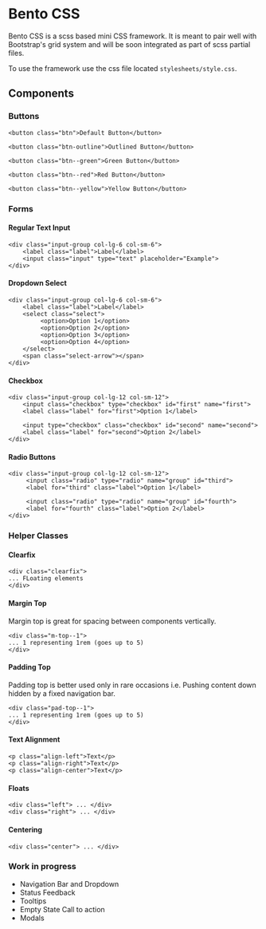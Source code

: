 # Bento CSS

Bento CSS is a scss based mini CSS framework. It is meant to pair well with Bootstrap's grid system and will be soon integrated as part of scss partial files.

To use the framework use the css file located `stylesheets/style.css`.

## Components 

### Buttons

```
<button class="btn">Default Button</button>

<button class="btn-outline">Outlined Button</button>

<button class="btn--green">Green Button</button>

<button class="btn--red">Red Button</button>

<button class="btn--yellow">Yellow Button</button>
```

### Forms

#### Regular Text Input

```
<div class="input-group col-lg-6 col-sm-6">
    <label class="label">Label</label>
    <input class="input" type="text" placeholder="Example">
</div>
```
#### Dropdown Select 

```
<div class="input-group col-lg-6 col-sm-6">
    <label class="label">Label</label>
    <select class="select">
         <option>Option 1</option>
         <option>Option 2</option>
         <option>Option 3</option>
         <option>Option 4</option>
    </select>
    <span class="select-arrow"></span>
</div>
```
#### Checkbox

```
<div class="input-group col-lg-12 col-sm-12">
    <input class="checkbox" type="checkbox" id="first" name="first"> 
    <label class="label" for="first">Option 1</label>

    <input type="checkbox" class="checkbox" id="second" name="second"> 
    <label class="label" for="second">Option 2</label>
</div>
```

#### Radio Buttons

```
<div class="input-group col-lg-12 col-sm-12">
     <input class="radio" type="radio" name="group" id="third">
     <label for="third" class="label">Option 1</label>

     <input class="radio" type="radio" name="group" id="fourth">
     <label for="fourth" class="label">Option 2</label>
</div>
```

### Helper Classes

#### Clearfix

```
<div class="clearfix">
... FLoating elements
</div>
```

#### Margin Top

Margin top is great for spacing between components vertically.

```
<div class="m-top--1">
... 1 representing 1rem (goes up to 5)
</div>
```


#### Padding Top

Padding top is better used only in rare occasions i.e. Pushing content down hidden by a fixed navigation bar.

```
<div class="pad-top--1">
... 1 representing 1rem (goes up to 5)
</div>
```
#### Text Alignment 

```
<p class="align-left">Text</p>
<p class="align-right">Text</p>
<p class="align-center">Text</p>
```

#### Floats 

```
<div class="left"> ... </div>
<div class="right"> ... </div>
```
#### Centering
```
<div class="center"> ... </div>
```
### Work in progress

* Navigation Bar and Dropdown
* Status Feedback
* Tooltips
* Empty State Call to action
* Modals

